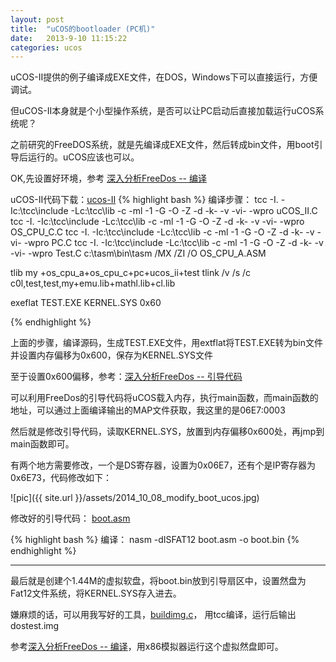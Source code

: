 ```yaml
---
layout: post
title:  "uCOS的bootloader (PC机)"
date:   2013-9-10 11:15:22
categories: ucos
---
```


uCOS-II提供的例子编译成EXE文件，在DOS，Windows下可以直接运行，方便调试。

但uCOS-II本身就是个小型操作系统，是否可以让PC启动后直接加载运行uCOS系统呢？

之前研究的FreeDOS系统，就是先编译成EXE文件，然后转成bin文件，用boot引导后运行的。uCOS应该也可以。

OK,先设置好环境，参考  <a href="/freedos/2013/08/20/freedos-analysis-02.html">深入分析FreeDos -- 编译</a>

uCOS-II代码下载：<a href="http://pan.baidu.com/s/1jG86Izk">ucos-II</a>
{% highlight bash %}
编译步骤：
tcc -I. -Ic:\tcc\include -Lc:\tcc\lib -c -ml -1 -G -O -Z -d -k- -v -vi- -wpro uCOS_II.C
tcc -I. -Ic:\tcc\include -Lc:\tcc\lib -c -ml -1 -G -O -Z -d -k- -v -vi- -wpro OS_CPU_C.C
tcc -I. -Ic:\tcc\include -Lc:\tcc\lib -c -ml -1 -G -O -Z -d -k- -v -vi- -wpro PC.C
tcc -I. -Ic:\tcc\include -Lc:\tcc\lib -c -ml -1 -G -O -Z -d -k- -v -vi- -wpro Test.C
c:\tasm\bin\tasm /MX /ZI /O OS_CPU_A.ASM

tlib my +os_cpu_a+os_cpu_c+pc+ucos_ii+test
tlink /v /s /c c0l,test,test,my+emu.lib+mathl.lib+cl.lib

exeflat TEST.EXE KERNEL.SYS 0x60

{% endhighlight %}

上面的步骤，编译源码，生成TEST.EXE文件，用extflat将TEST.EXE转为bin文件并设置内存偏移为0x600，保存为KERNEL.SYS文件

至于设置0x600偏移，参考：<a href="/freedos/2013/08/24/freedos-analysis-04.html">深入分析FreeDos -- 引导代码</a>

可以利用FreeDos的引导代码将uCOS载入内存，执行main函数，而main函数的地址，可以通过上面编译输出的MAP文件获取，我这里的是06E7:0003 

然后就是修改引导代码，读取KERNEL.SYS，放置到内存偏移0x600处，再jmp到main函数即可。

有两个地方需要修改，一个是DS寄存器，设置为0x06E7，还有个是IP寄存器为0x6E73，代码修改如下：

![pic]({{ site.url }}/assets/2014_10_08_modify_boot_ucos.jpg)

修改好的引导代码： <a href="{{ site.url }}/assets/2014_10_08_boot.asm.txt">boot.asm</a>

{% highlight bash %}
编译：
nasm -dISFAT12 boot.asm  -o boot.bin
{% endhighlight %}

---------------------------------------

最后就是创建个1.44M的虚拟软盘，将boot.bin放到引导扇区中，设置然盘为Fat12文件系统，将KERNEL.SYS存入进去。

嫌麻烦的话，可以用我写好的工具，<a href="{{ site.url }}/assets/2014_10_08_buildimg.c.txt">buildimg.c</a>， 用tcc编译，运行后输出dostest.img

参考<a href="/freedos/2013/08/20/freedos-analysis-02.html">深入分析FreeDos -- 编译</a>，用x86模拟器运行这个虚拟然盘即可。